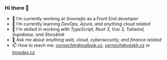 ### Hi there 👋

- 💼 I’m currently working at *Srovnejto* as a *Front End developer*
- 🌱 I’m currently learning *DevOps, Azure, and anything cloud related*
- 🚀 I'm skilled in working with *TypeScript, Nuxt 3, Vue 3, Tailwind, Supabase, and Storyblok*
- 💬 Ask me about *anything web, cloud, cybersecurity, and finance related*
- 📫 How to reach me: *[cernochm@outlook.cz](mailto:cernochm@outlook.cz)*, *[cernoch@voskh.cz](mailto:cernochm@cernoch@voskh.cz)* or *[Innodex.cz](https://innodex.cz)*
